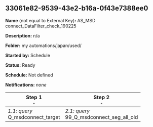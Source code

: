 ## 33061e82-9539-43e2-b16a-0f43e7388ee0

**Name** (not equal to External Key)**:** AS_MSD connect_DataFilter_check_190225

**Description:** n/a

**Folder:** my automations/japan/used/

**Started by:** Schedule

**Status:** Ready

**Schedule:** Not defined

**Notifications:** _none_


| Step 1<br>_<small>-</small>_ | Step 2<br>_<small>-</small>_ |
| --- | --- |
| _1.1: query_<br>Q_msdconnect_target | _2.1: query_<br>99_Q_msdconnect_seg_all_old |
